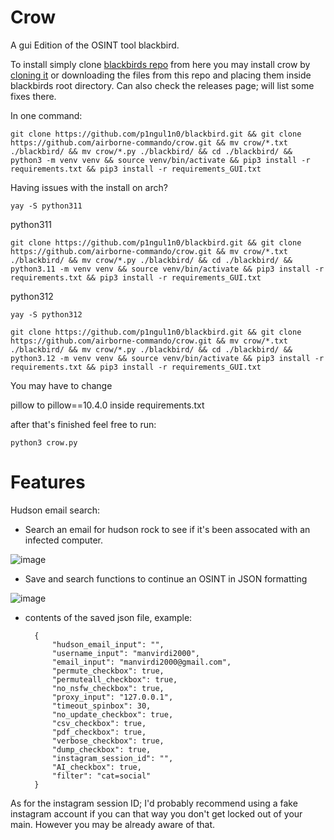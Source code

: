 # Crow
A gui Edition of the OSINT tool blackbird.

To install simply clone [blackbirds repo](https://github.com/p1ngul1n0/blackbird.git) from here you may install crow by [cloning it](https://github.com/airborne-commando/crow.git) or downloading the files from this repo and placing them inside blackbirds root directory. Can also check the releases page; will list some fixes there.

In one command:

    git clone https://github.com/p1ngul1n0/blackbird.git && git clone https://github.com/airborne-commando/crow.git && mv crow/*.txt ./blackbird/ && mv crow/*.py ./blackbird/ && cd ./blackbird/ && python3 -m venv venv && source venv/bin/activate && pip3 install -r requirements.txt && pip3 install -r requirements_GUI.txt

Having issues with the install on arch?
    
    yay -S python311

python311

    git clone https://github.com/p1ngul1n0/blackbird.git && git clone https://github.com/airborne-commando/crow.git && mv crow/*.txt ./blackbird/ && mv crow/*.py ./blackbird/ && cd ./blackbird/ && python3.11 -m venv venv && source venv/bin/activate && pip3 install -r requirements.txt && pip3 install -r requirements_GUI.txt

python312

    yay -S python312

    git clone https://github.com/p1ngul1n0/blackbird.git && git clone https://github.com/airborne-commando/crow.git && mv crow/*.txt ./blackbird/ && mv crow/*.py ./blackbird/ && cd ./blackbird/ && python3.12 -m venv venv && source venv/bin/activate && pip3 install -r requirements.txt && pip3 install -r requirements_GUI.txt

You may have to change

pillow to pillow==10.4.0 inside requirements.txt

after that's finished feel free to run:

    python3 crow.py

# Features

Hudson email search:
* Search an email for hudson rock to see if it's been assocated with an infected computer.

![image](https://github.com/user-attachments/assets/9685a7a4-50b1-4032-8e0c-67cb2ef3631b)

* Save and search functions to continue an OSINT in JSON formatting

![image](https://github.com/user-attachments/assets/25551407-b006-439d-8d7a-c586f1740986)

* contents of the saved json file, example:

        {
            "hudson_email_input": "",
            "username_input": "manvirdi2000",
            "email_input": "manvirdi2000@gmail.com",
            "permute_checkbox": true,
            "permuteall_checkbox": true,
            "no_nsfw_checkbox": true,
            "proxy_input": "127.0.0.1",
            "timeout_spinbox": 30,
            "no_update_checkbox": true,
            "csv_checkbox": true,
            "pdf_checkbox": true,
            "verbose_checkbox": true,
            "dump_checkbox": true,
            "instagram_session_id": "",
            "AI_checkbox": true,
            "filter": "cat=social"
        }

As for the instagram session ID; I'd probably recommend using a fake instagram account if you can that way you don't get locked out of your main. However you may be already aware of that.
